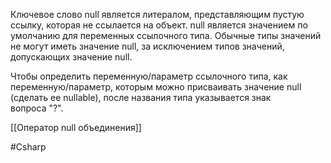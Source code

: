 Ключевое слово null является литералом, представляющим пустую ссылку, которая не ссылается на объект. null является значением по умолчанию для переменных ссылочного типа. Обычные типы значений не могут иметь значение null, за исключением типов значений, допускающих значение null.

Чтобы определить переменную/параметр ссылочного типа, как переменную/параметр, которым можно присваивать значение null (сделать ее nullable), после названия типа указывается знак вопроса "?".

[[Оператор null объединения]]

#Csharp 